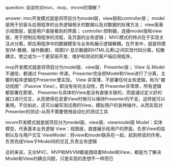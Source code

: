 question:
谈谈你对mvc、mvp、mvvm的理解？

answer:
mvc开发模式就是将项目分为model层，view层和controller层；
model层用于封装与应用程序的业务逻辑相关的数据以及对数据的处理方法；
view层表示视图层，就是用户直接看到的界面；
controller:控制器，连接model层和view层，用于控制应用程序的流程，及页面的业务逻辑；
MVC模式的特点在于实现关注点分离，即应用程序中的数据模型与业务和展示逻辑解耦。在开发中，就是将模型(M-数据、操作数据)、视图(V-显示数据的HTML元素)之间实现代码分离，松散耦合，使之成为一个更容易开发、维护和测试的客户端应用程序。

mvp开发模式就是将项目分为model层、view层、Presenter层；
View 与 Model 不通信，都通过 Presenter 传递。Presenter完全把Model和View进行了分离，主要的程序逻辑在Presenter里实现。
View 非常薄，不部署任何业务逻辑，称为"被动视图"（Passive View），即没有任何主动性，而 Presenter非常厚，所有逻辑都部署在那里。
Presenter与具体的View是没有直接关联的，而是通过定义好的接口进行交互，从而使得在变更View时候可以保持Presenter的不变，这样就可以重用。不仅如此，还可以编写测试用的View，模拟用户的各种操作，从而实现对Presenter的测试–从而不需要使用自动化的测试工具

mvvm开发模式就是就项目分为model层、view层、viewmodel层
Model：实体模型，代表基本业务逻辑
View：视图层，直接展示给用户的界面，负责View的绘制以及与用户交互
ViewModel：将view和model联系在一起，起到桥梁的作用，负责完成View于Model间的交互,负责业务逻辑

总的来说，无论MVC、MVP和MVVM都是围绕着Model和View，都是为了解决Model和View的耦合问题，只是实现的思想不一样而已